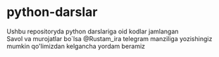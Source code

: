 # python-darslar
Ushbu repositoryda python darslariga oid kodlar jamlangan </br>
Savol va murojatlar bo`lsa @Rustam_ira telegram manziliga yozishingiz mumkin qo'limizdan kelgancha yordam beramiz
